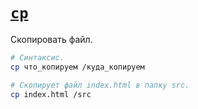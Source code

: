# [`cp`](../index.md)

Скопировать файл.

```bash
# Синтаксис.
cp что_копируем /куда_копируем

# Скопирует файл index.html в папку src.
cp index.html /src
```
